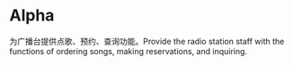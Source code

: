 # Alpha
为广播台提供点歌、预约、查询功能。Provide the radio station staff with the functions of ordering songs, making reservations, and inquiring.
